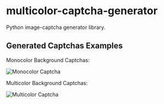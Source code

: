 # multicolor-captcha-generator
Python image-captcha generator library.



## Generated Captchas Examples

Monocolor Background Captchas:

![Monocolor Captcha](https://github.com/J-Rios/multicolor-captcha-generator/raw/master/images/Monocolor_Background.png)



Multicolor Background Captchas:

![Multicolor Captcha](https://github.com/J-Rios/multicolor-captcha-generator/raw/master/images/Multicolor_Background.png)
